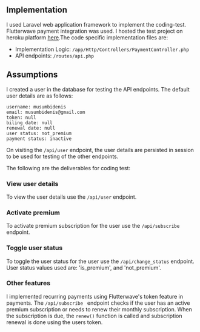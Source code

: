 ## Implementation

I used Laravel web application framework to implement the coding-test. Flutterwave payment integration
was used. I hosted the test project on heroku platform [here](https://wma-test.herokuapp.com).The code 
specific implementation files are:

- Implementation Logic:  ``` /app/Http/Controllers/PaymentController.php ```
- API endpoints: ``` /routes/api.php ```

## Assumptions

I created a user in the database for testing the API endpoints. The default user details are as follows:
```
username: musumbidenis
email: musumbidenis@gmail.com
token: null
biling date: null
renewal date: null
user status: not_premium
payment status: inactive
```

On visiting the ``` /api/user ``` endpoint, the user details are persisted in session to be used for testing of 
the other endpoints.

The following are the deliverables for coding test:

### View user details
To view the user details use the ``` /api/user ``` endpoint.

### Activate premium

To activate premium subscription for the user use the ``` /api/subscribe ``` endpoint.

### Toggle user status

To toggle the user status for the user use the ``` /api/change_status ``` endpoint. User status values used are: 
'is_premium', and 'not_premium'.

### Other features

I implemented recurring payments using Flutterwave's token feature in payments. The ```/api/subscribe ``` endpoint
checks if the user has an active premium subscription or needs to renew their monthly subscription. When the
subscription is due, the ``` renew() ``` function is called and subscription renewal is done using the users token.
